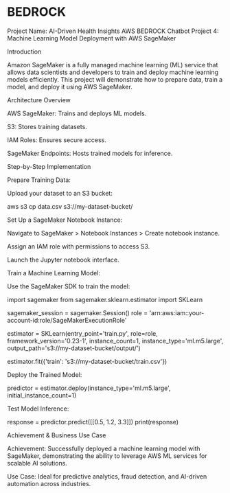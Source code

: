 # BEDROCK
Project Name: AI-Driven Health Insights AWS BEDROCK Chatbot
Project 4: Machine Learning Model Deployment with AWS SageMaker

Introduction

Amazon SageMaker is a fully managed machine learning (ML) service that allows data scientists and developers to train and deploy machine learning models efficiently. This project will demonstrate how to prepare data, train a model, and deploy it using AWS SageMaker.

Architecture Overview

AWS SageMaker: Trains and deploys ML models.

S3: Stores training datasets.

IAM Roles: Ensures secure access.

SageMaker Endpoints: Hosts trained models for inference.

Step-by-Step Implementation

Prepare Training Data:

Upload your dataset to an S3 bucket:

aws s3 cp data.csv s3://my-dataset-bucket/

Set Up a SageMaker Notebook Instance:

Navigate to SageMaker > Notebook Instances > Create notebook instance.

Assign an IAM role with permissions to access S3.

Launch the Jupyter notebook interface.

Train a Machine Learning Model:

Use the SageMaker SDK to train the model:

import sagemaker
from sagemaker.sklearn.estimator import SKLearn

sagemaker_session = sagemaker.Session()
role = 'arn:aws:iam::your-account-id:role/SageMakerExecutionRole'

estimator = SKLearn(entry_point='train.py', role=role, framework_version='0.23-1', 
                    instance_count=1, instance_type='ml.m5.large', 
                    output_path='s3://my-dataset-bucket/output/')

estimator.fit({'train': 's3://my-dataset-bucket/train.csv'})

Deploy the Trained Model:

predictor = estimator.deploy(instance_type='ml.m5.large', initial_instance_count=1)

Test Model Inference:

response = predictor.predict([[0.5, 1.2, 3.3]])
print(response)

Achievement & Business Use Case

Achievement: Successfully deployed a machine learning model with SageMaker, demonstrating the ability to leverage AWS ML services for scalable AI solutions.

Use Case: Ideal for predictive analytics, fraud detection, and AI-driven automation across industries.
